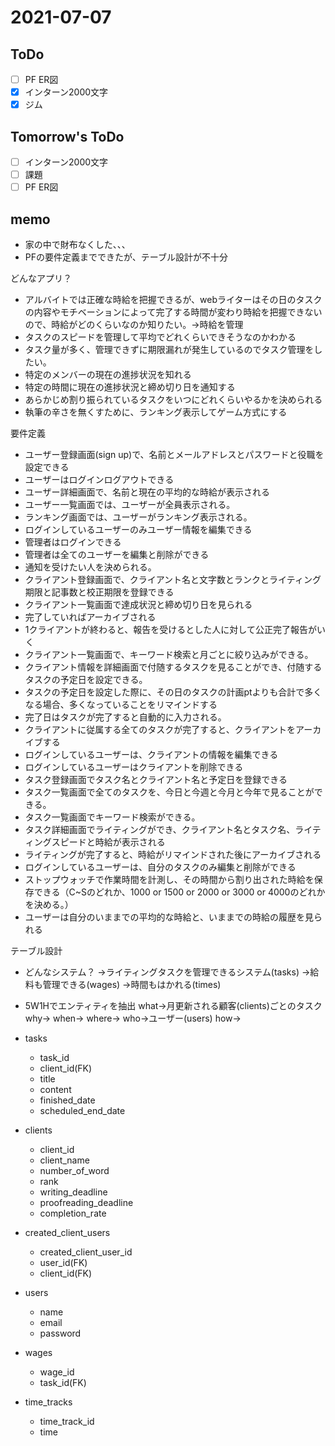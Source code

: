 # 2021-07-07

## ToDo
- [ ] PF ER図
- [x] インターン2000文字
- [x] ジム
## Tomorrow's ToDo
- [ ] インターン2000文字
- [ ] 課題
- [ ] PF ER図
## memo
- 家の中で財布なくした、、、
- PFの要件定義までできたが、テーブル設計が不十分

どんなアプリ？
- アルバイトでは正確な時給を把握できるが、webライターはその日のタスクの内容やモチベーションによって完了する時間が変わり時給を把握できないので、時給がどのくらいなのか知りたい。→時給を管理
- タスクのスピードを管理して平均でどれくらいできそうなのかわかる
- タスク量が多く、管理できずに期限漏れが発生しているのでタスク管理をしたい。
- 特定のメンバーの現在の進捗状況を知れる
- 特定の時間に現在の進捗状況と締め切り日を通知する
- あらかじめ割り振られているタスクをいつにどれくらいやるかを決められる
- 執筆の辛さを無くすために、ランキング表示してゲーム方式にする

要件定義
- ユーザー登録画面(sign up)で、名前とメールアドレスとパスワードと役職を設定できる
- ユーザーはログインログアウトできる
- ユーザー詳細画面で、名前と現在の平均的な時給が表示される
- ユーザー一覧画面では、ユーザーが全員表示される。
- ランキング画面では、ユーザーがランキング表示される。
- ログインしているユーザーのみユーザー情報を編集できる
- 管理者はログインできる
- 管理者は全てのユーザーを編集と削除ができる
- 通知を受けたい人を決められる。
- クライアント登録画面で、クライアント名と文字数とランクとライティング期限と記事数と校正期限を登録できる
- クライアント一覧画面で達成状況と締め切り日を見られる
- 完了していればアーカイブされる
- 1クライアントが終わると、報告を受けるとした人に対して公正完了報告がいく
- クライアント一覧画面で、キーワード検索と月ごとに絞り込みができる。
- クライアント情報を詳細画面で付随するタスクを見ることができ、付随するタスクの予定日を設定できる。
- タスクの予定日を設定した際に、その日のタスクの計画ptよりも合計で多くなる場合、多くなっていることをリマインドする
- 完了日はタスクが完了すると自動的に入力される。
- クライアントに従属する全てのタスクが完了すると、クライアントをアーカイブする
- ログインしているユーザーは、クライアントの情報を編集できる
- ログインしているユーザーはクライアントを削除できる
- タスク登録画面でタスク名とクライアント名と予定日を登録できる
- タスク一覧画面で全てのタスクを、今日と今週と今月と今年で見ることができる。
- タスク一覧画面でキーワード検索ができる。
- タスク詳細画面でライティングができ、クライアント名とタスク名、ライティングスピードと時給が表示される
- ライティングが完了すると、時給がリマインドされた後にアーカイブされる
- ログインしているユーザーは、自分のタスクのみ編集と削除ができる
- ストップウォッチで作業時間を計測し、その時間から割り出された時給を保存できる（C~Sのどれか、1000 or 1500 or 2000 or 3000 or 4000のどれかを決める。）
- ユーザーは自分のいままでの平均的な時給と、いままでの時給の履歴を見られる

テーブル設計
- どんなシステム？
→ライティングタスクを管理できるシステム(tasks)
→給料も管理できる(wages)
→時間もはかれる(times)
- 5W1Hでエンティティを抽出
what→月更新される顧客(clients)ごとのタスク
why→
when→
where→
who→ユーザー(users)
how→

- tasks
	- task_id
	- client_id(FK)
	- title
	- content
	- finished_date
	- scheduled_end_date

- clients
	- client_id
	- client_name
	- number_of_word
	- rank
	- writing_deadline
	- proofreading_deadline
	- completion_rate

- created_client_users
	- created_client_user_id
	- user_id(FK)
	- client_id(FK)

- users
	- name
	- email
	- password

- wages
	- wage_id
	- task_id(FK)

- time_tracks
	- time_track_id
	- time




